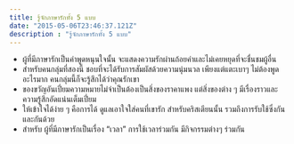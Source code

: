 ```yaml
---
title: รู้จักภาษารักทั้ง 5 แบบ
date: "2015-05-06T23:46:37.121Z"
description : "รู้จักภาษารักทั้ง 5 แบบ"
---
```

 
- ผู้ที่มีภาษารักเป็นคำพูดหนุนใจนั้น จะแสดงความรักผ่านถ้อยคำและไม่เคยหยุดที่จะชื่นชมผู้อื่น
- สำหรับคนกลุ่มที่สองนี้ ชอบที่จะได้รับการสัมผัสด้วยความนุ่มนวล เพียงแต่แตะเบาๆ ไม่ต้องพูดอะไรมาก คนกลุ่มนี้ก็จะรู้สึกได้ว่าคุณรักเขา
- ของขวัญอันเปี่ยมความหมายไม่จำเป็นต้องเป็นสิ่งของราคาแพง แต่สิ่งของต่าง ๆ มีเรื่องราวและความรู้สึกอัดแน่นเต็มเปี่ยม 
- ให้เข้าใจได้ง่าย ๆ คือการได้ ดูแลเอาใจใส่คนที่เขารัก สำหรับคริสเตียนนั้น รวมถึงการรับใช้ซึ่งกันและกันด้วย
- สำหรับ ผู้ที่มีภาษารักเป็นเรื่อง  “เวลา” การใช้เวลาร่วมกัน มีกิจกรรมต่างๆ ร่วมกัน
